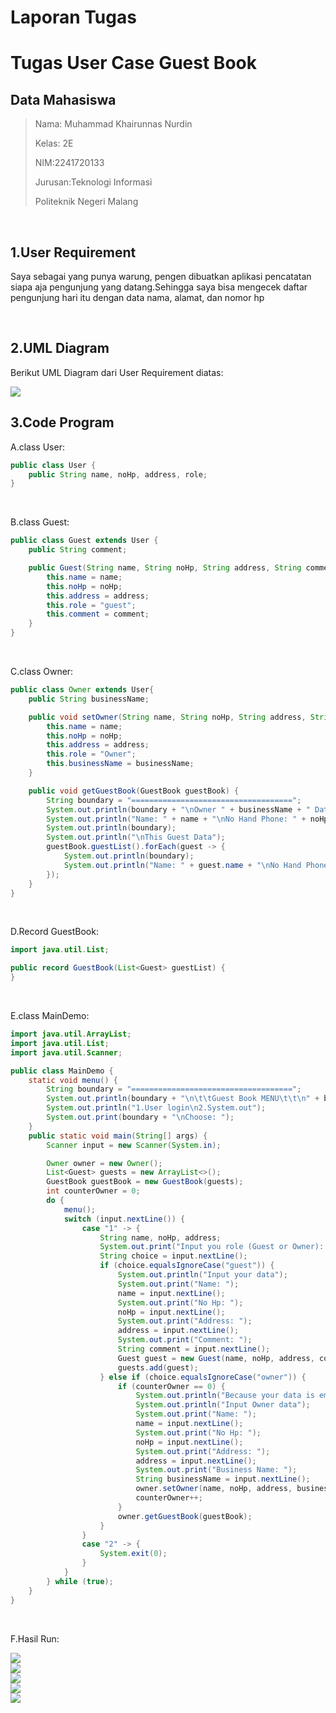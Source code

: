 # **Laporan Tugas**
# **Tugas User Case Guest Book**

## **Data Mahasiswa**
><p>Nama: Muhammad Khairunnas Nurdin</p>
><p>Kelas: 2E</p>
><p>NIM:2241720133</p>
><p>Jurusan:Teknologi Informasi</p>
><p>Politeknik Negeri Malang</p>
<br>

## **1.User Requirement**
Saya sebagai yang punya warung, pengen dibuatkan aplikasi pencatatan siapa aja pengunjung yang datang.Sehingga saya bisa mengecek daftar pengunjung hari itu dengan data nama, alamat, dan nomor hp

<br>

## **2.UML Diagram**
Berikut UML Diagram dari User Requirement diatas:

<img src="image/uml%20diagram.png">

<br>

## **3.Code Program**

A.class User:
```java
public class User {
    public String name, noHp, address, role;
}
```
<br>

B.class Guest:
```java
public class Guest extends User {
    public String comment;

    public Guest(String name, String noHp, String address, String comment) {
        this.name = name;
        this.noHp = noHp;
        this.address = address;
        this.role = "guest";
        this.comment = comment;
    }
}
```
<br>

C.class Owner:
```java
public class Owner extends User{
    public String businessName;

    public void setOwner(String name, String noHp, String address, String businessName) {
        this.name = name;
        this.noHp = noHp;
        this.address = address;
        this.role = "Owner";
        this.businessName = businessName;
    }

    public void getGuestBook(GuestBook guestBook) {
        String boundary = "====================================";
        System.out.println(boundary + "\nOwner " + businessName + " Data");
        System.out.println("Name: " + name + "\nNo Hand Phone: " + noHp + "\nAddress: " + address);
        System.out.println(boundary);
        System.out.println("\nThis Guest Data");
        guestBook.guestList().forEach(guest -> {
            System.out.println(boundary);
            System.out.println("Name: " + guest.name + "\nNo Hand Phone: " + guest.noHp + "\nAddress: " + guest.address + "\nComment: " + guest.comment);
        });
    }
}
```
<br>

D.Record GuestBook:
```java
import java.util.List;

public record GuestBook(List<Guest> guestList) {
}
```
<br>

E.class MainDemo:
```java
import java.util.ArrayList;
import java.util.List;
import java.util.Scanner;

public class MainDemo {
    static void menu() {
        String boundary = "====================================";
        System.out.println(boundary + "\n\t\tGuest Book MENU\t\t\n" + boundary);
        System.out.println("1.User login\n2.System.out");
        System.out.print(boundary + "\nChoose: ");
    }
    public static void main(String[] args) {
        Scanner input = new Scanner(System.in);

        Owner owner = new Owner();
        List<Guest> guests = new ArrayList<>();
        GuestBook guestBook = new GuestBook(guests);
        int counterOwner = 0;
        do {
            menu();
            switch (input.nextLine()) {
                case "1" -> {
                    String name, noHp, address;
                    System.out.print("Input you role (Guest or Owner): ");
                    String choice = input.nextLine();
                    if (choice.equalsIgnoreCase("guest")) {
                        System.out.println("Input your data");
                        System.out.print("Name: ");
                        name = input.nextLine();
                        System.out.print("No Hp: ");
                        noHp = input.nextLine();
                        System.out.print("Address: ");
                        address = input.nextLine();
                        System.out.print("Comment: ");
                        String comment = input.nextLine();
                        Guest guest = new Guest(name, noHp, address, comment);
                        guests.add(guest);
                    } else if (choice.equalsIgnoreCase("owner")) {
                        if (counterOwner == 0) {
                            System.out.println("Because your data is empty");
                            System.out.println("Input Owner data");
                            System.out.print("Name: ");
                            name = input.nextLine();
                            System.out.print("No Hp: ");
                            noHp = input.nextLine();
                            System.out.print("Address: ");
                            address = input.nextLine();
                            System.out.print("Business Name: ");
                            String businessName = input.nextLine();
                            owner.setOwner(name, noHp, address, businessName);
                            counterOwner++;
                        }
                        owner.getGuestBook(guestBook);
                    }
                }
                case "2" -> {
                    System.exit(0);
                }
            }
        } while (true);
    }
}
```
<br>

F.Hasil Run:

<img src="image/hasil%20bagian%20a.png">
<br>
<img src="image/hasil%20bagian%20b.png">
<br>
<img src="image/hasil%20bagian%20c.png">
<br>
<img src="image/hasil%20bagian%20d.png">
<br>
<img src="image/hasil%20bagian%20e.png">






